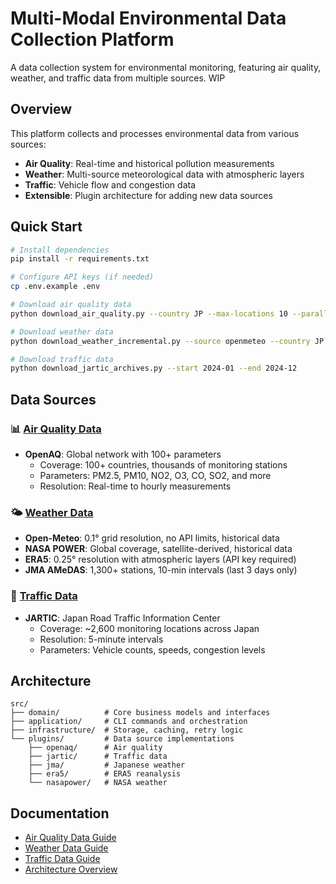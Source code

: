 # Multi-Modal Environmental Data Collection Platform

A data collection system for environmental monitoring, featuring air quality, weather, and traffic data from multiple sources. WIP

## Overview

This platform collects and processes environmental data from various sources:
- **Air Quality**: Real-time and historical pollution measurements
- **Weather**: Multi-source meteorological data with atmospheric layers
- **Traffic**: Vehicle flow and congestion data
- **Extensible**: Plugin architecture for adding new data sources

## Quick Start

```bash
# Install dependencies
pip install -r requirements.txt

# Configure API keys (if needed)
cp .env.example .env

# Download air quality data
python download_air_quality.py --country JP --max-locations 10 --parallel

# Download weather data
python download_weather_incremental.py --source openmeteo --country JP --start 2024-01-01 --end 2024-01-31

# Download traffic data
python download_jartic_archives.py --start 2024-01 --end 2024-12
```

## Data Sources

### 📊 [Air Quality Data](docs/AIR_QUALITY.md)
- **OpenAQ**: Global network with 100+ parameters
  - Coverage: 100+ countries, thousands of monitoring stations
  - Parameters: PM2.5, PM10, NO2, O3, CO, SO2, and more
  - Resolution: Real-time to hourly measurements

### 🌤️ [Weather Data](docs/WEATHER.md)
- **Open-Meteo**: 0.1° grid resolution, no API limits, historical data
- **NASA POWER**: Global coverage, satellite-derived, historical data
- **ERA5**: 0.25° resolution with atmospheric layers (API key required)
- **JMA AMeDAS**: 1,300+ stations, 10-min intervals (last 3 days only)

### 🚗 [Traffic Data](docs/TRAFFIC.md)
- **JARTIC**: Japan Road Traffic Information Center
  - Coverage: ~2,600 monitoring locations across Japan
  - Resolution: 5-minute intervals
  - Parameters: Vehicle counts, speeds, congestion levels

## Architecture

```
src/
├── domain/          # Core business models and interfaces
├── application/     # CLI commands and orchestration
├── infrastructure/  # Storage, caching, retry logic
└── plugins/         # Data source implementations
    ├── openaq/      # Air quality
    ├── jartic/      # Traffic data
    ├── jma/         # Japanese weather
    ├── era5/        # ERA5 reanalysis
    └── nasapower/   # NASA weather
```
## Documentation

- [Air Quality Data Guide](docs/AIR_QUALITY.md)
- [Weather Data Guide](docs/WEATHER.md)
- [Traffic Data Guide](docs/TRAFFIC.md)
- [Architecture Overview](ARCHITECTURE.md)
